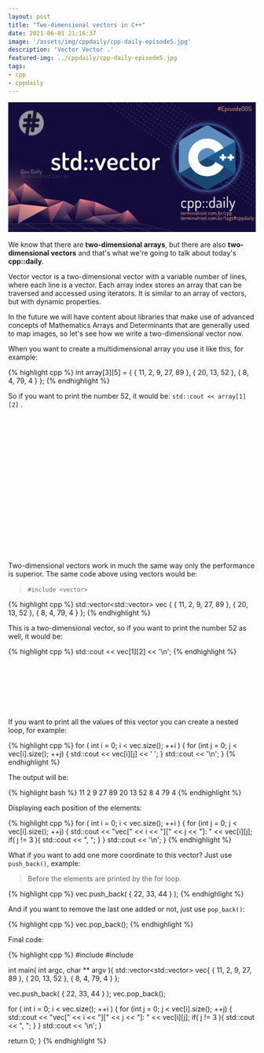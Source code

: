 ```yaml
---
layout: post
title: "Two-dimensional vectors in C++"
date: 2021-06-01 21:16:37
image: '/assets/img/cppdaily/cpp-daily-episode5.jpg'
description: 'Vector Vector .'
featured-img: ../cppdaily/cpp-daily-episode5.jpg
tags:
- cpp
- cppdaily
---
```


![Two-dimensional vectors in C++](/assets/img/cppdaily/cpp-daily-episode5.jpg)

We know that there are **two-dimensional arrays**, but there are also **two-dimensional vectors** and that's what we're going to talk about today's **cpp::daily**.

Vector vector is a two-dimensional vector with a variable number of lines, where each line is a vector. Each array index stores an array that can be traversed and accessed using iterators. It is similar to an array of vectors, but with dynamic properties.

In the future we will have content about libraries that make use of advanced concepts of Mathematics Arrays and Determinants that are generally used to map images, so let's see how we write a two-dimensional vector now.

When you want to create a multidimensional array you use it like this, for example:

{% highlight cpp %}
int array[3][5] = {  { 11, 2, 9, 27, 89 },
                     { 20, 13, 52 },
                     { 8, 4, 79, 4 }
                  };
{% endhighlight %}

So if you want to print the number 52, it would be: `std::cout << array[1][2]` .

<!-- QUADRADO -->
<script async src="//pagead2.googlesyndication.com/pagead/js/adsbygoogle.js"></script>
<ins class="adsbygoogle"
style="display:inline-block;width:336px;height:280px"
data-ad-client="ca-pub-2838251107855362"
data-ad-slot="5351066970"></ins>
<script>
(adsbygoogle = window.adsbygoogle || []).push({});
</script>

Two-dimensional vectors work in much the same way only the performance is superior. The same code above using vectors would be:

> `#include <vector>`

{% highlight cpp %}
std::vector<std::vector<int>> vec {  { 11, 2, 9, 27, 89 },
                                      { 20, 13, 52 },
                                      { 8, 4, 79, 4 }
                                  };
{% endhighlight %}

This is a two-dimensional vector, so if you want to print the number 52 as well, it would be:

{% highlight cpp %}
std::cout << vec[1][2] << '\n';
{% endhighlight %}

<!-- LISTA MIN -->
<script async src="//pagead2.googlesyndication.com/pagead/js/adsbygoogle.js"></script>
<ins class="adsbygoogle"
style="display:inline-block;width:730px;height:95px"
data-ad-client="ca-pub-2838251107855362"
data-ad-slot="5351066970"></ins>
<script>
(adsbygoogle = window.adsbygoogle || []).push({});
</script>

If you want to print all the values of this vector you can create a nested loop, for example:

{% highlight cpp %}
for ( int i = 0; i < vec.size(); ++i ) {
 for (int j = 0;  j < vec[i].size(); ++j) {
   std::cout << vec[i][j] << ' ';
 }
 std::cout << '\n';
}
{% endhighlight %}

The output will be:

{% highlight bash %}
11 2 9 27 89
20 13 52
8 4 79 4 
{% endhighlight %}

Displaying each position of the elements:

{% highlight cpp %}
for ( int i = 0; i < vec.size(); ++i ) {
  for (int j = 0;  j < vec[i].size(); ++j) {
    std::cout << "vec[" << i << "][" << j << "]: " << vec[i][j];
    if( j != 3 ){
      std::cout << ", ";
    }
  }
  std::cout << '\n';
}
{% endhighlight %}

What if you want to add one more coordinate to this vector? Just use `push_back()`, example:
> Before the elements are printed by the for loop.

{% highlight cpp %}
vec.push_back( { 22, 33, 44 } );
{% endhighlight %}

And if you want to remove the last one added or not, just use `pop_back()`:

{% highlight cpp %}
vec.pop_back();
{% endhighlight %}

<!-- RETANGULO LARGO 2 -->
<script async src="//pagead2.googlesyndication.com/pagead/js/adsbygoogle.js"></script>
<ins class="adsbygoogle"
style="display:block; text-align:center;"
data-ad-layout="in-article"
data-ad-format="fluid"
data-ad-client="ca-pub-2838251107855362"
data-ad-slot="8549252987"></ins>
<script>
(adsbygoogle = window.adsbygoogle || []).push({});
</script>

Final code:

{% highlight cpp %}
#include <iostream>
#include <vector>

int main( int argc, char ** argv ){
  std::vector<std::vector<int>> vec{  { 11, 2, 9, 27, 89 },
                                      { 20, 13, 52 },
                                      { 8, 4, 79, 4 }
                                   };

  vec.push_back( { 22, 33, 44 } );
  vec.pop_back();

  for ( int i = 0; i < vec.size(); ++i ) {
    for (int j = 0;  j < vec[i].size(); ++j) {
      std::cout << "vec[" << i << "][" << j << "]: " << vec[i][j];
      if( j != 3 ){
        std::cout << ", ";
      }
    }
    std::cout << '\n';
  }

  return 0;
}
{% endhighlight %}



